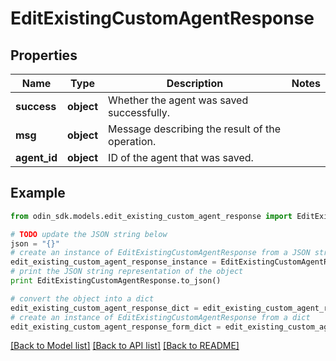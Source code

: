 # EditExistingCustomAgentResponse


## Properties

Name | Type | Description | Notes
------------ | ------------- | ------------- | -------------
**success** | **object** | Whether the agent was saved successfully. | 
**msg** | **object** | Message describing the result of the operation. | 
**agent_id** | **object** | ID of the agent that was saved. | 

## Example

```python
from odin_sdk.models.edit_existing_custom_agent_response import EditExistingCustomAgentResponse

# TODO update the JSON string below
json = "{}"
# create an instance of EditExistingCustomAgentResponse from a JSON string
edit_existing_custom_agent_response_instance = EditExistingCustomAgentResponse.from_json(json)
# print the JSON string representation of the object
print EditExistingCustomAgentResponse.to_json()

# convert the object into a dict
edit_existing_custom_agent_response_dict = edit_existing_custom_agent_response_instance.to_dict()
# create an instance of EditExistingCustomAgentResponse from a dict
edit_existing_custom_agent_response_form_dict = edit_existing_custom_agent_response.from_dict(edit_existing_custom_agent_response_dict)
```
[[Back to Model list]](../README.md#documentation-for-models) [[Back to API list]](../README.md#documentation-for-api-endpoints) [[Back to README]](../README.md)



